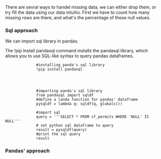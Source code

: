 

There are sevral ways to handel missing data, we can either drop them, or try fill the data using our data intuitio. First we have to count how many missing rows are there, and what's the percentage of these null values. 


### Sql approach 

We can import sql library in pandas. <br>


The !pip install pandasql command installs the pandasql library, which allows you to use SQL-like syntax to query pandas dataframes.

                  #installing panda's sql library 
                  !pip install pandasql




                  #importing panda's sql library 
                  from pandasql import sqldf
                  #define a landa function for pandas' dataframe
                  pysqldf = lambda q: sqldf(q, globals())

                  #import sql 
                  query = '''SELECT * FROM sf_permits WHERE 'NULL' IS NULL'''
                  # set python sql dataframe to query
                  result = pysqldf(query)
                  #print the sql query
                  result

### Pandas' approach
